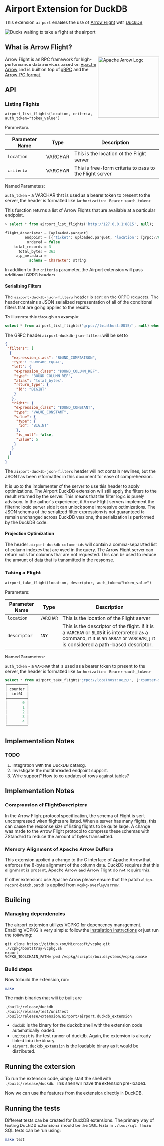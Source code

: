 # Airport Extension for DuckDB

This extension `airport` enables the use of [Arrow Flight](https://arrow.apache.org/docs/format/Flight.html) with [DuckDB](https://duckdb.org).

![Ducks waiting to take a flight at the airport](./duckdb-airport-1.jpg)

## What is Arrow Flight?

<img src="https://arrow.apache.org/docs/_static/arrow.png" style="float:right" width="200px" alt="Apache Arrow Logo"/>

Arrow Flight is an RPC framework for high-performance data services based on [Apache Arrow](https://arrow.apache.org/docs/index.html) and is built on top of [gRPC](https://grpc.io) and the [Arrow IPC format](https://arrow.apache.org/docs/format/IPC.html).

## API

### Listing Flights

```airport_list_flights(location, criteria, auth_token="token_value")```

Parameters:

| Parameter Name | Type | Description |
|----------------|------|-------------|
| `location` | VARCHAR | This is the location of the Flight server |
| `criteria` | VARCHAR | This is free-form criteria to pass to the Flight server |

Named Parameters:

`auth_token` - a VARCHAR that is used as a bearer token to present to the server, the header is formatted like `Authorization: Bearer <auth_token>`

This function returns a list of Arrow Flights that are available at a particular endpoint.

```sql
> select * from airport_list_flights('http://127.0.0.1:8815', null);

flight_descriptor = [uploaded.parquet]
         endpoint = [{'ticket': uploaded.parquet, 'location': [grpc://0.0.0.0:8815], 'expiration_time': NULL, 'app_metadata': }]
          ordered = false
    total_records = 3
      total_bytes = 363
     app_metadata =
           schema = Character: string
```

In addition to the `criteria` parameter, the Airport extension will pass additional GRPC headers.

#### Serializing Filters

The `airport-duckdb-json-filters` header is sent on the GRPC requests.  The header contains a JSON serialized representation of all of the conditional filters that are going applied to the results.

To illustrate this through an example:

```sql
select * from airport_list_flights('grpc://localhost:8815/', null) where total_bytes = 5;
```

The GRPC header `airport-duckdb-json-filters` will be set to

```json
{
 "filters": [
  {
   "expression_class": "BOUND_COMPARISON",
   "type": "COMPARE_EQUAL",
   "left": {
    "expression_class": "BOUND_COLUMN_REF",
    "type": "BOUND_COLUMN_REF",
    "alias": "total_bytes",
    "return_type": {
     "id": "BIGINT"
    }
   },
   "right": {
    "expression_class": "BOUND_CONSTANT",
    "type": "VALUE_CONSTANT",
    "value": {
     "type": {
      "id": "BIGINT"
     },
     "is_null": false,
     "value": 5
    }
   }
  }
 ]
}
```

The `airport-duckdb-json-filters` header will not contain newlines, but the JSON has been reformatted in this document for ease of comprehension.

It is up to the implementer of the server to use this header to apply optimizations.  The Airport DuckDB extension will still apply the filters to the result returned by the server. This means that the filter logic is purely advisory.  In the author's experience, if Arrow Flight servers implement the filtering logic server side it can unlock some impressive optimizations.  The JSON schema of the serialized filter expressions is not guaranteed to remain unchanged across DuckDB versions, the serialization is performed by the DuckDB code.

#### Projection Optimization

The header `airport-duckdb-column-ids` will contain a comma-separated list of column indexes that are used in the query.  The Arrow Flight server can return nulls for columns that are not requested.  This can be used to reduce the amount of data that is transmitted in the response.

### Taking a Flight

```airport_take_flight(location, descriptor, auth_token="token_value")```

Parameters:

| Parameter Name | Type | Description |
|----------------|------|-------------|
| `location` | `VARCHAR` | This is the location of the Flight server |
| `descriptor` | `ANY` | This is the descriptor of the flight.  If it is a `VARCHAR` or `BLOB` it is interpreted as a command, if it is an `ARRAY` or `VARCHAR[]` it is considered a path-based descriptor.  |

Named Parameters:

`auth_token` - a `VARCHAR` that is used as a bearer token to present to the server, the header is formatted like `Authorization: Bearer <auth_token>`


```sql
select * from airport_take_flight('grpc://localhost:8815/', ['counter-stream']) limit 5;
┌─────────┐
│ counter │
│  int64  │
├─────────┤
│       0 │
│       1 │
│       2 │
│       3 │
│       4 │
└─────────┘
```

## Implementation Notes

### TODO

1. Integration with the DuckDB catalog.
2. Investigate the multithreaded endpoint support.
3. Write support?  How to do updates of rows against tables?


## Implementation Notes

### Compression of FlightDescriptors

In the Arrow Flight protocol specification, the schema of Flight is sent uncompressed when flights are listed.  When a server has many flights, this can cause the response size of listing flights to be quite large.  A change was made to the Arrow Flight protocol to compress these schemas with ZStandard to reduce the amount of bytes transmitted.

### Memory Alignment of Apache Arrow Buffers

This extension applied a change to the C interface of Apache Arrow that enforces the 8-byte alignment of the column data.  DuckDB requires that this alignment is present, Apache Arrow and Arrow Flight do not require this.

If other extensions use Apache Arrow please ensure that the patch `align-record-batch.patch` is applied from `vcpkg-overlay/arrow`.

## Building
### Managing dependencies

The airport extension utilizes VCPKG for dependency management. Enabling VCPKG is very simple: follow the [installation instructions](https://vcpkg.io/en/getting-started) or just run the following:

```shell
git clone https://github.com/Microsoft/vcpkg.git
./vcpkg/bootstrap-vcpkg.sh
export VCPKG_TOOLCHAIN_PATH=`pwd`/vcpkg/scripts/buildsystems/vcpkg.cmake
```

### Build steps
Now to build the extension, run:
```sh
make
```
The main binaries that will be built are:
```sh
./build/release/duckdb
./build/release/test/unittest
./build/release/extension/airport/airport.duckdb_extension
```
- `duckdb` is the binary for the duckdb shell with the extension code automatically loaded.
- `unittest` is the test runner of duckdb. Again, the extension is already linked into the binary.
- `airport.duckdb_extension` is the loadable binary as it would be distributed.

## Running the extension
To run the extension code, simply start the shell with `./build/release/duckdb`. This shell will have the extension pre-loaded.

Now we can use the features from the extension directly in DuckDB.

## Running the tests
Different tests can be created for DuckDB extensions. The primary way of testing DuckDB extensions should be the SQL tests in `./test/sql`. These SQL tests can be run using:
```sh
make test
```

